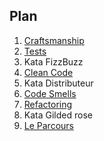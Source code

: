 ## Plan

1. [Craftsmanship](#/2)
1. [Tests](#/3)
1. Kata FizzBuzz
1. [Clean Code](#/4)
1. Kata Distributeur
1. [Code Smells](#/5) 
1. [Refactoring](#/6)
1. Kata Gilded rose
1. [Le Parcours](#/7)